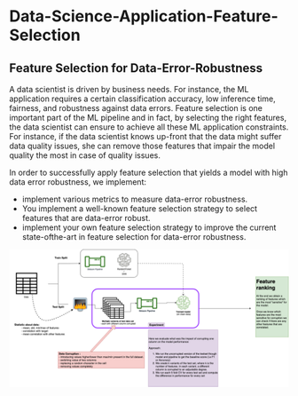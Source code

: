 # Data-Science-Application-Feature-Selection
## Feature Selection for Data-Error-Robustness
A data scientist is driven by business needs. For instance, the ML application requires a certain
classification accuracy, low inference time, fairness, and robustness against data errors.
Feature selection is one important part of the ML pipeline and in fact, by selecting the right
features, the data scientist can ensure to achieve all these ML application constraints.
For instance, if the data scientist knows up-front that the data might suffer data quality issues,
she can remove those features that impair the model quality the most in case of quality issues.

In order to successfully apply feature selection that yields a model with high data error
robustness, we implement:
- implement various metrics to measure data-error robustness.
- You implement a well-known feature selection strategy to select features that are
data-error robust.
- implement your own feature selection strategy to improve the current state-ofthe-art in feature selection for data-error robustness.


![alt text](https://github.com/NautiyalAmit/Data-Science-Application-Feature-Selection/blob/master/DSA%20-%20Experiment.png?raw=true "FLOWCHART")
